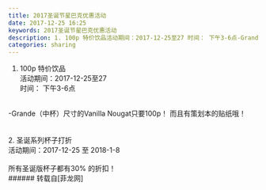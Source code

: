 ```yaml
---
title: 2017圣诞节星巴克优惠活动
date: 2017-12-25 16:25
keywords: 2017圣诞节星巴克优惠活动
description: 1. 100p 特价饮品活动期间：2017-12-25至27 时间： 下午3-6点-Grande（中杯）尺寸的Vanilla Nougat只要100p！ 而且有策划本的贴纸哦！2. 圣诞系列杯子打折活动期间：2017-12-25 至 2018-1-8所有圣诞版杯子都有30% 的折扣！
categories: sharing
---
```

<td class="t_f" id="postmessage_1056363">

1. 100p 特价饮品<br/>
活动期间：2017-12-25至27 <br/>
时间： 下午3-6点<br/>
<br/>
<img alt="" border="0" class="zoom" data-cf-modified-f0214a5a115fd7075ec6878e-="" file="http://www.flw.ph/data/appbyme/upload/image/201712/25/ayCvRPEaHehW.jpg" id="aimg_K8CBb" lazyloadthumb="1" onclick="" onmouseover="" src="http://www.flw.ph/data/appbyme/upload/image/201712/25/ayCvRPEaHehW.jpg"/><br/>
-Grande（中杯）尺寸的Vanilla Nougat只要100p！ 而且有策划本的贴纸哦！<br/>
<br/>
<br/>
2. 圣诞系列杯子打折<br/>
活动期间：2017-12-25 至 2018-1-8<br/>
<br/>
<img alt="" border="0" class="zoom" data-cf-modified-f0214a5a115fd7075ec6878e-="" file="http://www.flw.ph/data/appbyme/upload/image/201712/25/P9C4TwSRjLQF.jpg" id="aimg_ep886" lazyloadthumb="1" onclick="" onmouseover="" src="http://www.flw.ph/data/appbyme/upload/image/201712/25/P9C4TwSRjLQF.jpg"/><br/>
所有圣诞版杯子都有30% 的折扣！<br/>
</td>
###### 转载自[菲龙网]